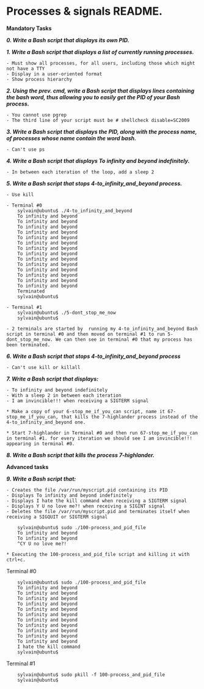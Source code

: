 # Processes & signals README.

**Mandatory Tasks**

***0. Write a Bash script that displays its own PID.***

***1. Write a Bash script that displays a list of currently running processes.***

	- Must show all processes, for all users, including those which might not have a TTY
	- Display in a user-oriented format
	- Show process hierarchy

***2. Using the prev. cmd, write a Bash script that displays lines containing the bash word, thus allowing you to easily get the PID of your Bash process.***

	- You cannot use pgrep
	- The third line of your script must be # shellcheck disable=SC2009

***3. Write a Bash script that displays the PID, along with the process name, of processes whose name contain the word bash.***

	- Can't use ps

***4. Write a Bash script that displays To infinity and beyond indefinitely.***

	- In between each iteration of the loop, add a sleep 2

***5. Write a Bash script that stops 4-to_infinity_and_beyond process.***

	- Use kill

	- Terminal #0
		sylvain@ubuntu$ ./4-to_infinity_and_beyond
		To infinity and beyond
		To infinity and beyond
		To infinity and beyond
		To infinity and beyond
		To infinity and beyond
		To infinity and beyond
		To infinity and beyond
		To infinity and beyond
		To infinity and beyond
		To infinity and beyond
		To infinity and beyond
		To infinity and beyond
		To infinity and beyond
		To infinity and beyond
		Terminated
		sylvain@ubuntu$

	- Terminal #1
		sylvain@ubuntu$ ./5-dont_stop_me_now
		sylvain@ubuntu$

	- 2 terminals are started by  running my 4-to_infinity_and_beyond Bash script in terminal #0 and then moved on terminal #1 to run 5-dont_stop_me_now. We can then see in terminal #0 that my process has been terminated.

***6. Write a Bash script that stops 4-to_infinity_and_beyond process***

	- Can't use kill or killall

***7. Write a Bash script that displays:***

	- To infinity and beyond indefinitely
	- With a sleep 2 in between each iteration
	- I am invincible!!! when receiving a SIGTERM signal

	* Make a copy of your 6-stop_me_if_you_can script, name it 67-stop_me_if_you_can, that kills the 7-highlander process instead of the 4-to_infinity_and_beyond one.

	* Start 7-highlander in Terminal #0 and then run 67-stop_me_if_you_can in terminal #1. for every iteration we should see I am invincible!!! appearing in terminal #0.

***8. Write a Bash script that kills the process 7-highlander.***


**Advanced tasks**

***9. Write a Bash script that:***

	- Creates the file /var/run/myscript.pid containing its PID
	- Displays To infinity and beyond indefinitely
	- Displays I hate the kill command when receiving a SIGTERM signal
	- Displays Y U no love me?! when receiving a SIGINT signal
	- Deletes the file /var/run/myscript.pid and terminates itself when receiving a SIGQUIT or SIGTERM signal

		sylvain@ubuntu$ sudo ./100-process_and_pid_file
		To infinity and beyond
		To infinity and beyond
		^CY U no love me?!

	* Executing the 100-process_and_pid_file script and killing it with ctrl+c.


Terminal #0

		sylvain@ubuntu$ sudo ./100-process_and_pid_file
		To infinity and beyond
		To infinity and beyond
		To infinity and beyond
		To infinity and beyond
		To infinity and beyond
		To infinity and beyond
		To infinity and beyond
		To infinity and beyond
		To infinity and beyond
		To infinity and beyond
		To infinity and beyond
		I hate the kill command
		sylvain@ubuntu$

Terminal #1

		sylvain@ubuntu$ sudo pkill -f 100-process_and_pid_file
		sylvain@ubuntu$
